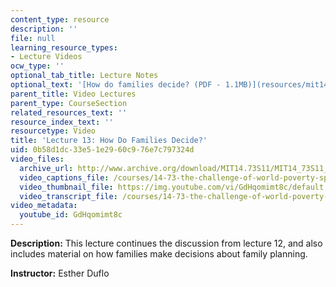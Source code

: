 ```yaml
---
content_type: resource
description: ''
file: null
learning_resource_types:
- Lecture Videos
ocw_type: ''
optional_tab_title: Lecture Notes
optional_text: '[How do families decide? (PDF - 1.1MB)](resources/mit14_73s11_lec13_slides)'
parent_title: Video Lectures
parent_type: CourseSection
related_resources_text: ''
resource_index_text: ''
resourcetype: Video
title: 'Lecture 13: How Do Families Decide?'
uid: 0b58d1dc-33e5-1e29-60c9-76e7c797324d
video_files:
  archive_url: http://www.archive.org/download/MIT14.73S11/MIT14_73S11_lec13_300k.mp4
  video_captions_file: /courses/14-73-the-challenge-of-world-poverty-spring-2011/75bc91dd7d31512d981c5d88150dfe2f_GdHqomimt8c.vtt
  video_thumbnail_file: https://img.youtube.com/vi/GdHqomimt8c/default.jpg
  video_transcript_file: /courses/14-73-the-challenge-of-world-poverty-spring-2011/41d04c727dd955ee55aef68218ff047d_GdHqomimt8c.pdf
video_metadata:
  youtube_id: GdHqomimt8c
---
```


**Description:** This lecture continues the discussion from lecture 12, and also includes material on how families make decisions about family planning.

**Instructor:** Esther Duflo